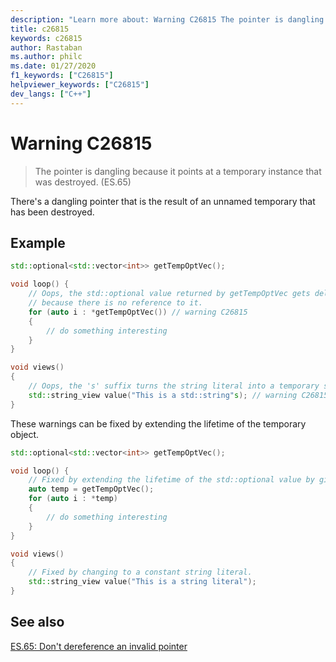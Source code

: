 ```yaml
---
description: "Learn more about: Warning C26815 The pointer is dangling because it points at a temporary instance that was destroyed. (ES.65)"
title: c26815
keywords: c26815
author: Rastaban
ms.author: philc
ms.date: 01/27/2020
f1_keywords: ["C26815"]
helpviewer_keywords: ["C26815"]
dev_langs: ["C++"]
---
```

# Warning C26815

> The pointer is dangling because it points at a temporary instance that was destroyed. (ES.65)

There's a dangling pointer that is the result of an unnamed temporary that has been destroyed.

## Example

```cpp
std::optional<std::vector<int>> getTempOptVec();

void loop() {
    // Oops, the std::optional value returned by getTempOptVec gets deleted
    // because there is no reference to it.
    for (auto i : *getTempOptVec()) // warning C26815
    {
        // do something interesting
    }
}

void views()
{
    // Oops, the 's' suffix turns the string literal into a temporary std::string.
    std::string_view value("This is a std::string"s); // warning C26815
}
```

These warnings can be fixed by extending the lifetime of the temporary object.

```cpp
std::optional<std::vector<int>> getTempOptVec();

void loop() {
    // Fixed by extending the lifetime of the std::optional value by giving it a name.
    auto temp = getTempOptVec();
    for (auto i : *temp)
    {
        // do something interesting
    }
}

void views()
{
    // Fixed by changing to a constant string literal.
    std::string_view value("This is a string literal");
}
```

## See also

[ES.65: Don't dereference an invalid pointer](https://github.com/isocpp/CppCoreGuidelines/blob/master/CppCoreGuidelines.md#Res-deref)
